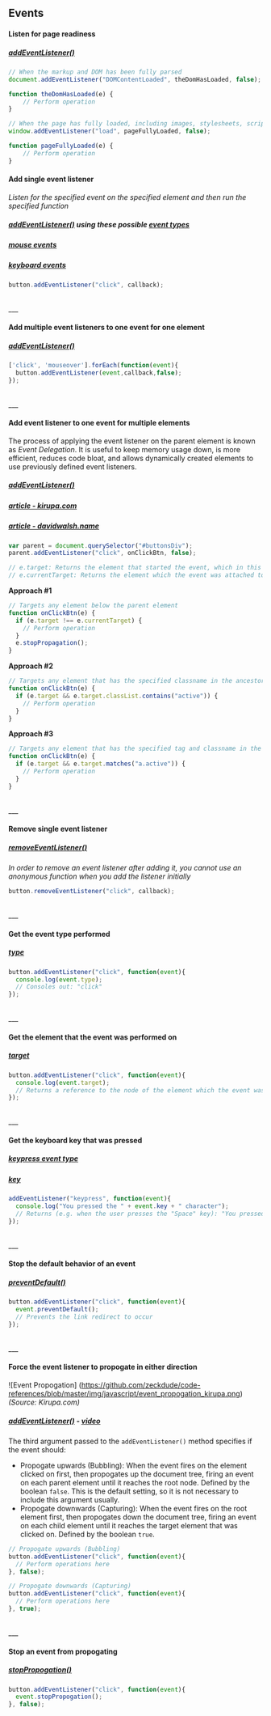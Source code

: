 ## Events

#### Listen for page readiness
##### [addEventListener()](https://developer.mozilla.org/en-US/docs/Web/API/EventTarget/addEventListener)
```js
// When the markup and DOM has been fully parsed
document.addEventListener("DOMContentLoaded", theDomHasLoaded, false);

function theDomHasLoaded(e) {
    // Perform operation
}

// When the page has fully loaded, including images, stylesheets, scripts, and other external resources
window.addEventListener("load", pageFullyLoaded, false);

function pageFullyLoaded(e) {
    // Perform operation
}
```

#### Add single event listener
*Listen for the specified event on the specified element and then run the specified function*
##### [addEventListener()](https://developer.mozilla.org/en-US/docs/Web/API/EventTarget/addEventListener) using these possible [event types](https://developer.mozilla.org/en-US/docs/Web/Events)
##### [mouse events](https://www.kirupa.com/html5/mouse_events_in_javascript.htm)
##### [keyboard events](https://www.kirupa.com/html5/keyboard_events_in_javascript.htm)
```js
button.addEventListener("click", callback);
```

<br>
___
<br>

#### Add multiple event listeners to one event for one element
##### [addEventListener()](https://developer.mozilla.org/en-US/docs/Web/API/EventTarget/addEventListener)
```js
['click', 'mouseover'].forEach(function(event){
  button.addEventListener(event,callback,false);
});
```

<br>
___
<br>

#### Add event listener to one event for multiple elements
The process of applying the event listener on the parent element is known as *Event Delegation*. It is useful to keep memory usage down, is more efficient, reduces code bloat, and allows dynamically created elements to use previously defined event listeners.
##### [addEventListener()](https://developer.mozilla.org/en-US/docs/Web/API/EventTarget/addEventListener)
##### [article - kirupa.com](https://www.kirupa.com/html5/handling_events_for_many_elements.htm)
##### [article - davidwalsh.name](https://davidwalsh.name/event-delegate) 
```js
var parent = document.querySelector("#buttonsDiv");
parent.addEventListener("click", onClickBtn, false);

// e.target: Returns the element that started the event, which in this case is the button that was clicked
// e.currentTarget: Returns the element which the event was attached to, which in this case is the #buttonsDiv element which is in the ancestor tree above the clicked element
```

**Approach #1**
```js
// Targets any element below the parent element
function onClickBtn(e) {
  if (e.target !== e.currentTarget) {
    // Perform operation
  }
  e.stopPropagation();
}
```

**Approach #2**
```js
// Targets any element that has the specified classname in the ancestor tree
function onClickBtn(e) {
  if (e.target && e.target.classList.contains("active")) {
	// Perform operation
  }
}
```

**Approach #3**
```js
// Targets any element that has the specified tag and classname in the ancestor tree
function onClickBtn(e) {
  if (e.target && e.target.matches("a.active")) {
	// Perform operation
  }
}
```

<br>
___
<br>

#### Remove single event listener
##### [removeEventListener()](https://developer.mozilla.org/en-US/docs/Web/API/EventTarget/removeEventListener)
*In order to remove an event listener after adding it, you cannot use an anonymous function when you add the listener initially*
```js
button.removeEventListener("click", callback);
```

<br>
___
<br>

#### Get the event type performed
##### [type](https://developer.mozilla.org/en-US/docs/Web/API/Event/type)
```js
button.addEventListener("click", function(event){
  console.log(event.type);
  // Consoles out: "click"
});
```

<br>
___
<br>

#### Get the element that the event was performed on
##### [target](https://developer.mozilla.org/en-US/docs/Web/API/Event/target)
```js
button.addEventListener("click", function(event){
  console.log(event.target);
  // Returns a reference to the node of the element which the event was performed on
});
```

<br>
___
<br>

#### Get the keyboard key that was pressed
##### [keypress event type](https://developer.mozilla.org/en-US/docs/Web/Events/keypress)
##### [key](https://developer.mozilla.org/en-US/docs/Web/API/KeyboardEvent/key)
```js
addEventListener("keypress", function(event){
  console.log("You pressed the " + event.key + " character");
  // Returns (e.g. when the user presses the "Space" key): "You pressed the Space character"
});
```

<br>
___
<br>

#### Stop the default behavior of an event
##### [preventDefault()](https://developer.mozilla.org/en-US/docs/Web/API/Event/preventDefault)
```js
button.addEventListener("click", function(event){
  event.preventDefault();
  // Prevents the link redirect to occur
});
```

<br>
___
<br>

#### Force the event listener to propogate in either direction
![Event Propogation] (https://github.com/zeckdude/code-references/blob/master/img/javascript/event_propogation_kirupa.png)<br>
*(Source: Kirupa.com)*<br>
##### [addEventListener()](https://developer.mozilla.org/en-US/docs/Web/API/EventTarget/addEventListener) - [video](https://www.kirupa.com/html5/event_capturing_bubbling_javascript.htm)
The third argument passed to the `addEventListener()` method specifies if the event should:
 * Propogate upwards (Bubbling): When the event fires on the element clicked on first, then propogates up the document tree, firing an event on each parent element until it reaches the root node. Defined by the boolean `false`. This is the default setting, so it is not necessary to include this argument usually.
 * Propogate downwards (Capturing): When the event fires on the root element first, then propogates down the document tree, firing an event on each child element until it reaches the target element that was clicked on. Defined by the boolean `true`.
```js
// Propogate upwards (Bubbling)
button.addEventListener("click", function(event){
  // Perform operations here
}, false);

// Propogate downwards (Capturing)
button.addEventListener("click", function(event){
  // Perform operations here
}, true);
```

<br>
___
<br>

#### Stop an event from propogating
##### [stopPropogation()](https://developer.mozilla.org/en-US/docs/Web/API/EventTarget/stopPropogation)
```js
button.addEventListener("click", function(event){
  event.stopPropogation();
}, false);
```

